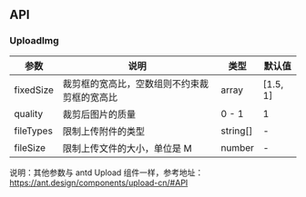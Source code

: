 ## API

### UploadImg

| 参数      | 说明                                         | 类型     | 默认值   |
| --------- | -------------------------------------------- | -------- | -------- |
| fixedSize | 裁剪框的宽高比，空数组则不约束裁剪框的宽高比 | array    | [1.5, 1] |
| quality   | 裁剪后图片的质量                             | 0 - 1    | 1        |
| fileTypes | 限制上传附件的类型                           | string[] | -        |
| fileSize  | 限制上传文件的大小，单位是 M                 | number   | -        |

说明：其他参数与 antd Upload 组件一样，参考地址：https://ant.design/components/upload-cn/#API
